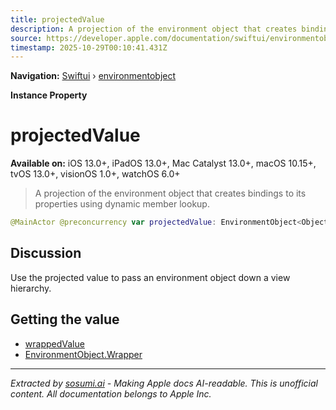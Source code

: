```yaml
---
title: projectedValue
description: A projection of the environment object that creates bindings to its properties using dynamic member lookup.
source: https://developer.apple.com/documentation/swiftui/environmentobject/projectedvalue
timestamp: 2025-10-29T00:10:41.431Z
---
```


**Navigation:** [Swiftui](/documentation/swiftui) › [environmentobject](/documentation/swiftui/environmentobject)

**Instance Property**

# projectedValue

**Available on:** iOS 13.0+, iPadOS 13.0+, Mac Catalyst 13.0+, macOS 10.15+, tvOS 13.0+, visionOS 1.0+, watchOS 6.0+

> A projection of the environment object that creates bindings to its properties using dynamic member lookup.

```swift
@MainActor @preconcurrency var projectedValue: EnvironmentObject<ObjectType>.Wrapper { get }
```

## Discussion

Use the projected value to pass an environment object down a view hierarchy.

## Getting the value

- [wrappedValue](/documentation/swiftui/environmentobject/wrappedvalue)
- [EnvironmentObject.Wrapper](/documentation/swiftui/environmentobject/wrapper)

---

*Extracted by [sosumi.ai](https://sosumi.ai) - Making Apple docs AI-readable.*
*This is unofficial content. All documentation belongs to Apple Inc.*
